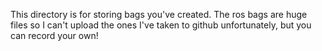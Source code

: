 This directory is for storing bags you've created. The ros bags are huge files
so I can't upload the ones I've taken to github unfortunately, but you can
record your own!

